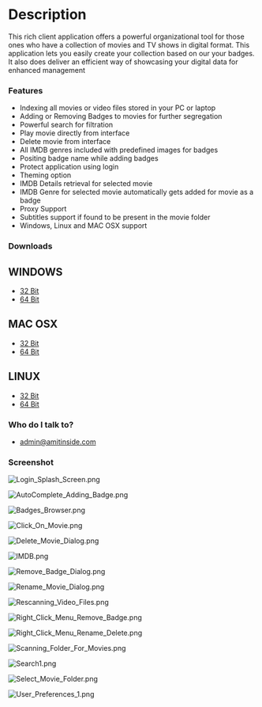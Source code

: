 # Description #

This rich client application offers a powerful organizational tool for those ones who have a collection of movies and TV shows in digital format. This application lets you easily create your collection based on our your badges. It also does deliver an efficient way of showcasing your digital data for enhanced management

### Features ###

* Indexing all movies or video files stored in your PC or laptop
* Adding or Removing Badges to movies for further segregation
* Powerful search for filtration
* Play movie directly from interface
* Delete movie from interface
* All IMDB genres included with predefined images for badges
* Positing badge name while adding badges
* Protect application using login
* Theming option
* IMDB Details retrieval for selected movie
* IMDB Genre for selected movie automatically gets added for movie as a badge
* Proxy Support
* Subtitles support if found to be present in the movie folder
* Windows, Linux and MAC OSX support

### Downloads ###

## WINDOWS ##

* [32 Bit](http://www.amitinside.com/mmm/downloads/My_Movie_Manager_Beta-Windows-x86.zip)
* [64 Bit](http://www.amitinside.com/mmm/downloads/My_Movie_Manager_Beta-Windows-x86_64.zip)

## MAC OSX ##

* [32 Bit](http://www.amitinside.com/mmm/downloads/My_Movie_Manager_Beta-Linux-GTK-x86.zip)
* [64 Bit](http://www.amitinside.com/mmm/downloads/My_Movie_Manager_Beta-Linux-GTK-x86_64.zip)

## LINUX ##

* [32 Bit](http://www.amitinside.com/mmm/downloads/My_Movie_Manager_Beta-MAC_OSX_COCOA-x86.zip)
* [64 Bit](http://www.amitinside.com/mmm/downloads/My_Movie_Manager_Beta-MAC_OSX_COCOA-x86_64.zip)

### Who do I talk to? ###

* admin@amitinside.com

### Screenshot ###

![Login_Splash_Screen.png](https://bitbucket.org/repo/7RaG86/images/3030309669-Login_Splash_Screen.png)

![AutoComplete_Adding_Badge.png](https://bitbucket.org/repo/7RaG86/images/281566086-AutoComplete_Adding_Badge.png)

![Badges_Browser.png](https://bitbucket.org/repo/7RaG86/images/2123900175-Badges_Browser.png)

![Click_On_Movie.png](https://bitbucket.org/repo/7RaG86/images/2466443844-Click_On_Movie.png)

![Delete_Movie_Dialog.png](https://bitbucket.org/repo/7RaG86/images/3780886507-Delete_Movie_Dialog.png)

![IMDB.png](https://bitbucket.org/repo/7RaG86/images/1935048015-IMDB.png)

![Remove_Badge_Dialog.png](https://bitbucket.org/repo/7RaG86/images/1768320601-Remove_Badge_Dialog.png)

![Rename_Movie_Dialog.png](https://bitbucket.org/repo/7RaG86/images/2764809769-Rename_Movie_Dialog.png)

![Rescanning_Video_Files.png](https://bitbucket.org/repo/7RaG86/images/800519189-Rescanning_Video_Files.png)

![Right_Click_Menu_Remove_Badge.png](https://bitbucket.org/repo/7RaG86/images/1573725102-Right_Click_Menu_Remove_Badge.png)

![Right_Click_Menu_Rename_Delete.png](https://bitbucket.org/repo/7RaG86/images/547240597-Right_Click_Menu_Rename_Delete.png)

![Scanning_Folder_For_Movies.png](https://bitbucket.org/repo/7RaG86/images/170617153-Scanning_Folder_For_Movies.png)

![Search1.png](https://bitbucket.org/repo/7RaG86/images/892608457-Search1.png)

![Select_Movie_Folder.png](https://bitbucket.org/repo/7RaG86/images/596681653-Select_Movie_Folder.png)

![User_Preferences_1.png](https://bitbucket.org/repo/7RaG86/images/1521864127-User_Preferences_1.png)